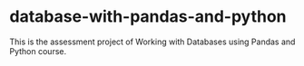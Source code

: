 # database-with-pandas-and-python
This is the assessment project of Working with Databases using Pandas and Python course. 
